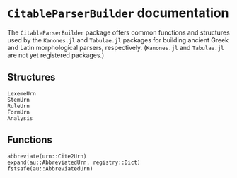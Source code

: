 # `CitableParserBuilder` documentation

The `CitableParserBuilder` package offers common functions and structures used by the `Kanones.jl` and `Tabulae.jl` packages for building ancient Greek and Latin morphological parsers, respectively.  (`Kanones.jl` and `Tabulae.jl` are not yet registered packages.)


## Structures

```@docs
LexemeUrn
StemUrn
RuleUrn
FormUrn
Analysis
```

## Functions

```@docs
abbreviate(urn::Cite2Urn)
expand(au::AbbreviatedUrn, registry::Dict)
fstsafe(au::AbbreviatedUrn)
```